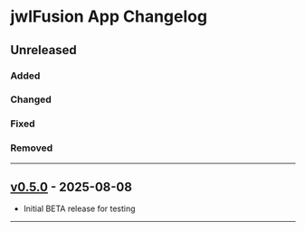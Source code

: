# jwlFusion App Changelog

## Unreleased

### Added

### Changed

### Fixed

### Removed

____
## [v0.5.0] - 2025-08-08

- Initial BETA release for testing

____
[v0.5.0]:https://github.com/erykjj/jwlFusion-app/releases/tag/v0.5.0
